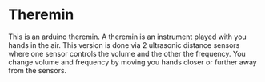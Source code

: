 # Theremin
This is an arduino theremin.
A theremin is an instrument played with you hands in the air.
This version is done via 2 ultrasonic distance sensors where one sensor controls the volume and the other the frequency.
You change volume and frequency by moving you hands closer or further away from the sensors.